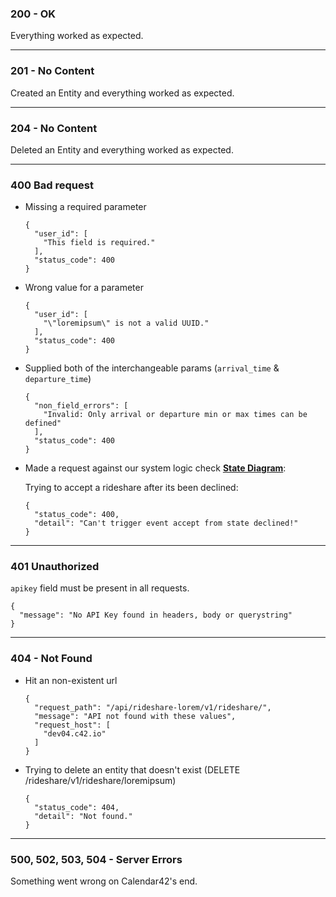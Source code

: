 

### 200 - OK

Everything worked as expected.

---
### 201 - No Content

Created an Entity and everything worked as expected.

---
### 204 - No Content

Deleted an Entity and everything worked as expected.

---

### 400 Bad request


* Missing a required parameter

    ```
    {
      "user_id": [
        "This field is required."
      ],
      "status_code": 400
    }
    ```
* Wrong value for a parameter

    ```
    {
      "user_id": [
        "\"loremipsum\" is not a valid UUID."
      ],
      "status_code": 400
    }
    ```
* Supplied both of the interchangeable params (`arrival_time` & `departure_time`)

    ```
    {
      "non_field_errors": [
        "Invalid: Only arrival or departure min or max times can be defined"
      ],
      "status_code": 400
    }
    ```

* Made a request against our system logic check **[State Diagram](#state-diagram)**:

    Trying to accept a rideshare after its been declined:

    ```
    {
      "status_code": 400,
      "detail": "Can't trigger event accept from state declined!"
    }
    ```

---


### 401 Unauthorized

`apikey` field must be present in all requests.

```
{
  "message": "No API Key found in headers, body or querystring"
}
```

---

### 404 - Not Found

* Hit an non-existent url

    ```
    {
      "request_path": "/api/rideshare-lorem/v1/rideshare/",
      "message": "API not found with these values",
      "request_host": [
        "dev04.c42.io"
      ]
    }
    ```

* Trying to delete an entity that doesn't exist (DELETE /rideshare/v1/rideshare/loremipsum)

    ```
    {
      "status_code": 404,
      "detail": "Not found."
    }
    ```

---
### 500, 502, 503, 504 - Server Errors

Something went wrong on Calendar42's end.
